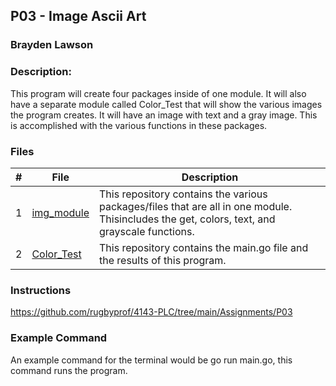 ## P03 - Image Ascii Art
### Brayden Lawson
### Description:

This program will create four packages inside of one module. It will also have a separate module called Color_Test that 
will show the various images the program creates. It will have an image with text and a gray image. This is accomplished
with the various functions in these packages.

### Files

|   #   | File     | Description                      |
| :---: | -------- | -------------------------------- |
|   1   | [img_module](https://github.com/bglawson1001/img_module) | This repository contains the various packages/files that are all in one module. Thisincludes the get, colors, text, and grayscale functions. |
|   2   | [Color_Test](https://github.com/bglawson1001/Color_Test) | This repository contains the main.go file and the results of this program.



### Instructions

https://github.com/rugbyprof/4143-PLC/tree/main/Assignments/P03

### Example Command

An example command for the terminal would be go run main.go, this command runs the program.
